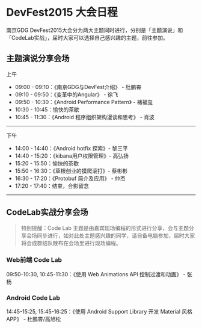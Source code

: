 # DevFest2015 大会日程

南京GDG DevFest2015大会分为两大主题同时进行，分别是「主题演说」和「CodeLab实战」，届时大家可以选择自己感兴趣的主题，前往参加。

## 主题演说分享会场
上午
- 09:00 - 09:10：《南京GDG与DevFest介绍》 - 杜鹏霄
- 09:10 - 09:50：《变革中的Angular》 - 徐飞
- 09:50 - 10:30：《Android Performance Pattern》 - 褚福玺
- 10:30 - 10:45：愉快的茶歇
- 10:45 - 11:30：《Android 程序组织架构漫谈和思考》 - 肖波

---

下午
- 14:00 - 14:40：《Android hotfix 探索》- 黎三平
- 14:40 - 15:20：《kibana用户权限管理》- 高弘扬
- 15:20 - 15:50：愉快的茶歇
- 15:50 - 16:30：《草根创业的摸爬滚打》- 蔡彬彬
- 16:30 - 17:20：《Protobuf 简介及应用》 - 仲杰
- 17:20 - 17:40：结束，合影留念

---

## CodeLab实战分享会场

> 特别提醒：Code Lab 主题是由嘉宾现场编程的形式进行分享，会与主题分享会场同步进行，如对此处主题感兴趣的同学，请自备电脑参加，届时大家将会成群结队散布在会场里进行现场编程。

### Web前端 Code Lab
09:50-10:30, 10:45-11:30：《使用 Web Animations API 控制过渡和动画》 - 张杨

### Android Code Lab
14:45-15:25, 15:45-16:25：《使用 Android Support Library 开发 Material 风格APP》 - 杜鹏霄/高旭松
